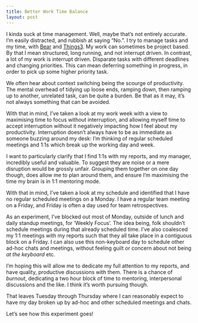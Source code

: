 ```yaml
---
title: Better Work Time Balance
layout: post
---
```


I kinda suck at time management. Well, maybe that’s not entirely accurate. I’m easily distracted, and rubbish at saying
“No.”. I try to manage tasks and my time, with [Bear](http://www.bear-writer.com/) and
[Things3](https://culturedcode.com/things/). My work can sometimes be project based. By that I mean structured, long
running, and not interrupt driven. In contrast, a lot of my work is interrupt driven. Disparate tasks with different
deadlines and changing priorities. This can mean deferring something in progress, in order to pick up some higher
priority task.

<!--more-->

We often hear about context switching being the scourge of productivity. The mental overhead of tidying up loose ends,
ramping down, then ramping up to another, unrelated task, can be quite a burden. Be that as it may, it’s not always
something that can be avoided.

With that in mind, I’ve taken a look at my work week with a view to maximising time to focus without interruption, and
allowing myself time to accept interruption without it negatively impacting how I feel about my productivity.
Interruption doesn’t always have to be as immediate as someone buzzing around my desk: I’m thinking of regular scheduled
meetings and 1:1s which break up the working day and week.

I want to particularly clarify that I find 1:1s with my reports, and my manager, incredibly useful and valuable. To
suggest they are noise or a mere disruption would be grossly unfair. Grouping them together on one day though, does
allow me to plan around them, and ensure I’m maximising the time my brain is in 1:1 mentoring mode.

With that in mind, I’ve taken a look at my schedule and identified that I have no regular scheduled meetings on a
Monday. I have a regular team meeting on a Friday, and Friday is often a day used for team retrospectives.

As an experiment, I’ve blocked out most of Monday, outside of lunch and daily standup meetings, for ‘Weekly Focus’. The
idea being, folk shouldn’t schedule meetings during that already scheduled time. I’ve also coalesced my 1:1 meetings
with my reports such that they all take place in a contiguous block on a Friday. I can also use this non-keyboard day to
schedule other ad-hoc chats and meetings, without feeling guilt or concern about not being *at the keyboard* etc.

I’m hoping this will allow me to dedicate my full attention to my reports, and have quality, productive discussions with
them. There is a chance of *burnout*, dedicating a two hour block of time to mentoring, interpersonal discussions and
the like. I think it’s worth pursuing though.

That leaves Tuesday through Thursday where I can reasonably expect to have my day broken up by ad-hoc and other
scheduled meetings and chats.

Let’s see how this experiment goes!
